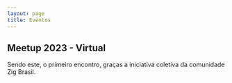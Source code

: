 ```yaml
---
layout: page
title: Eventos
---
```


## Meetup 2023 - Virtual

Sendo este, o primeiro encontro, graças a iniciativa coletiva da comunidade Zig Brasil.